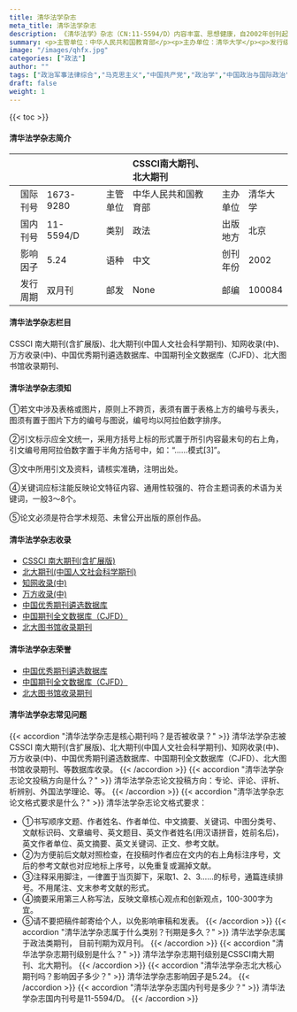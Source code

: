 ```yaml
---
title: 清华法学杂志
meta_title: 清华法学杂志
description: 《清华法学》杂志（CN:11-5594/D）内容丰富、思想健康，自2002年创刊起，以双月刊形式发行，刊物对外积极扩大宣传，致力于提高杂志质量与影响。
summary: <p>主管单位：中华人民共和国教育部</p><p>主办单位：清华大学</p><p>发行级别：CSSCI南大期刊、北大期刊</p><p>发行周期：双月刊</p>
image: "/images/qhfx.jpg"
categories: ["政法"]
author: ""
tags: ["政治军事法律综合","马克思主义","中国共产党","政治学","中国政治与国际政治","思想政治教育","行政学及国家行政管理","政党及群众组织","军事","公安","法理、法史","宪法","行政法及地方法制","民商法","刑法","经济法","诉讼法与司法制度","国际法","G157",]
draft: false
weight: 1
---
```


{{< toc >}}

#### 清华法学杂志简介
|               |                               |               | CSSCI南大期刊、北大期刊        |               |                           |
| ------------: | :---------------------------- | ------------: | :---------------------------- | ------------: | :------------------------ |
| 国际刊号      | 1673-9280   | 主管单位      | 中华人民共和国教育部     | 主办单位      | 清华大学     |
| 国内刊号      | 11-5594/D        | 类别          | 政法       | 出版地方      | 北京           |
| 影响因子      | 5.24        | 语种          | 中文             | 创刊年份      | 2002    |
| 发行周期      | 双月刊    | 邮发          | None              | 邮编          | 100084      |

#### 清华法学杂志栏目
<span>CSSCI 南大期刊(含扩展版)</span>、<span>北大期刊(中国人文社会科学期刊)</span>、<span>知网收录(中)</span>、<span>万方收录(中)</span>、<span>中国优秀期刊遴选数据库</span>、<span>中国期刊全文数据库（CJFD）</span>、<span>北大图书馆收录期刊</span>、

#### 清华法学杂志须知
<p><p>
	①若文中涉及表格或图片，原则上不跨页，表须有置于表格上方的编号与表头，图须有置于图片下方的编号与图说，编号均以阿拉伯数字排序。
</p><p>
	②引文标示应全文统一，采用方括号上标的形式置于所引内容最末句的右上角，引文编号用阿拉伯数字置于半角方括号中，如：“……模式[3]”。
</p><p>
	③文中所用引文及资料，请核实准确，注明出处。
</p><p>
	④关键词应标注能反映论文特征内容、通用性较强的、符合主题词表的术语为关键词，一般3～8个。
</p><p>
	⑤论文必须是符合学术规范、未曾公开出版的原创作品。
</p></p>


#### 清华法学杂志收录
<ul>
    <li class="inline-block">
        <a class="bg-theme-light hover:bg-primary dark:bg-darkmode-theme-light dark:hover:bg-darkmode-primary dark:hover:text-dark m-1 block rounded px-3 py-1 hover:text-white" href="#清华法学杂志收录">
        CSSCI 南大期刊(含扩展版)
        </a>
    </li>
    <li class="inline-block">
        <a class="bg-theme-light hover:bg-primary dark:bg-darkmode-theme-light dark:hover:bg-darkmode-primary dark:hover:text-dark m-1 block rounded px-3 py-1 hover:text-white" href="#清华法学杂志收录">
        北大期刊(中国人文社会科学期刊)
        </a>
    </li>
    <li class="inline-block">
        <a class="bg-theme-light hover:bg-primary dark:bg-darkmode-theme-light dark:hover:bg-darkmode-primary dark:hover:text-dark m-1 block rounded px-3 py-1 hover:text-white" href="#清华法学杂志收录">
        知网收录(中)
        </a>
    </li>
    <li class="inline-block">
        <a class="bg-theme-light hover:bg-primary dark:bg-darkmode-theme-light dark:hover:bg-darkmode-primary dark:hover:text-dark m-1 block rounded px-3 py-1 hover:text-white" href="#清华法学杂志收录">
        万方收录(中)
        </a>
    </li>
    <li class="inline-block">
        <a class="bg-theme-light hover:bg-primary dark:bg-darkmode-theme-light dark:hover:bg-darkmode-primary dark:hover:text-dark m-1 block rounded px-3 py-1 hover:text-white" href="#清华法学杂志收录">
        中国优秀期刊遴选数据库
        </a>
    </li>
    <li class="inline-block">
        <a class="bg-theme-light hover:bg-primary dark:bg-darkmode-theme-light dark:hover:bg-darkmode-primary dark:hover:text-dark m-1 block rounded px-3 py-1 hover:text-white" href="#清华法学杂志收录">
        中国期刊全文数据库（CJFD）
        </a>
    </li>
    <li class="inline-block">
        <a class="bg-theme-light hover:bg-primary dark:bg-darkmode-theme-light dark:hover:bg-darkmode-primary dark:hover:text-dark m-1 block rounded px-3 py-1 hover:text-white" href="#清华法学杂志收录">
        北大图书馆收录期刊
        </a>
    </li>
</ul>



#### 清华法学杂志荣誉
<ul>
    <li class="inline-block">
        <a class="bg-theme-light hover:bg-primary dark:bg-darkmode-theme-light dark:hover:bg-darkmode-primary dark:hover:text-dark m-1 block rounded px-3 py-1 hover:text-white" href="#清华法学杂志荣誉">
        中国优秀期刊遴选数据库
        </a>
    </li>
    <li class="inline-block">
        <a class="bg-theme-light hover:bg-primary dark:bg-darkmode-theme-light dark:hover:bg-darkmode-primary dark:hover:text-dark m-1 block rounded px-3 py-1 hover:text-white" href="#清华法学杂志荣誉">
        中国期刊全文数据库（CJFD）
        </a>
    </li>
    <li class="inline-block">
        <a class="bg-theme-light hover:bg-primary dark:bg-darkmode-theme-light dark:hover:bg-darkmode-primary dark:hover:text-dark m-1 block rounded px-3 py-1 hover:text-white" href="#清华法学杂志荣誉">
        北大图书馆收录期刊
        </a>
    </li>
</ul>












#### 清华法学杂志常见问题
{{< accordion "清华法学杂志是核心期刊吗？是否被收录？" >}}
清华法学杂志被CSSCI 南大期刊(含扩展版)、北大期刊(中国人文社会科学期刊)、知网收录(中)、万方收录(中)、中国优秀期刊遴选数据库、中国期刊全文数据库（CJFD）、北大图书馆收录期刊、等数据库收录。
{{< /accordion >}}
{{< accordion "清华法学杂志论文投稿方向是什么？" >}}
清华法学杂志论文投稿方向：专论、评论、评析、析辨别、外国法学理论、等。
{{< /accordion >}}
{{< accordion "清华法学杂志论文格式要求是什么？" >}}
清华法学杂志论文格式要求：
- ①书写顺序文题、作者姓名、作者单位、中文摘要、关键词、中图分类号、文献标识码、文章编号、英文题目、英文作者姓名(用汉语拼音，姓前名后)，英文作者单位、英文摘要、英文关键词、正文、参考文献。
- ②为方便前后文献对照检查，在投稿时作者应在文内的右上角标注序号，文后的参考文献也对应地标上序号，以免重复或漏掉文献。
- ③注释采用脚注，一律置于当页脚下，采取1、2、3……的标号，通篇连续排号。不用尾注、文末参考文献的形式。
- ④摘要采用第三人称写法，反映文章核心观点和创新观点，100-300字为宜。
- ⑤请不要把稿件邮寄给个人，以免影响审稿和发表。
{{< /accordion >}}
{{< accordion "清华法学杂志属于什么类别？刊期是多久？" >}}
清华法学杂志属于政法类期刊， 目前刊期为双月刊。
{{< /accordion >}}
{{< accordion "清华法学杂志期刊级别是什么？" >}}
清华法学杂志期刊级别是CSSCI南大期刊、北大期刊。
{{< /accordion >}}
{{< accordion "清华法学杂志北大核心期刊吗？影响因子多少？" >}}
清华法学杂志影响因子是5.24。
{{< /accordion >}}
{{< accordion "清华法学杂志国内刊号是多少？" >}}
清华法学杂志国内刊号是11-5594/D。
{{< /accordion >}}